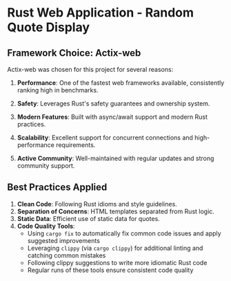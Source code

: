 # Rust Web Application - Random Quote Display

## Framework Choice: Actix-web

Actix-web was chosen for this project for several reasons:

1. **Performance**: One of the fastest web frameworks available, consistently ranking high in benchmarks.

2. **Safety**: Leverages Rust's safety guarantees and ownership system.

3. **Modern Features**: Built with async/await support and modern Rust practices.

4. **Scalability**: Excellent support for concurrent connections and high-performance requirements.

5. **Active Community**: Well-maintained with regular updates and strong community support.

## Best Practices Applied

1. **Clean Code**: Following Rust idioms and style guidelines.
2. **Separation of Concerns**: HTML templates separated from Rust logic.
3. **Static Data**: Efficient use of static data for quotes.
4. **Code Quality Tools**:
   - Using `cargo fix` to automatically fix common code issues and apply suggested improvements
   - Leveraging `clippy` (via `cargo clippy`) for additional linting and catching common mistakes
   - Following clippy suggestions to write more idiomatic Rust code
   - Regular runs of these tools ensure consistent code quality

